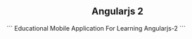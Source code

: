 <div style="text-align:center"><h2>Angularjs 2</h2></div>
```
Educational Mobile Application For Learning Angularjs-2
```
